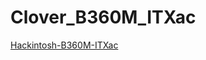 # Clover_B360M_ITXac

[Hackintosh-B360M-ITXac](https://conversun.com/2018/10/08/Hackintosh-B360M-ITXac/)

